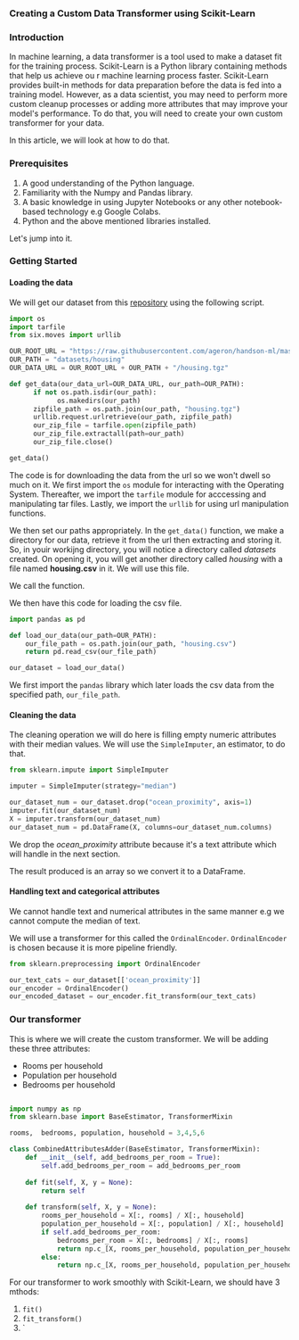 ### Creating a Custom Data Transformer using Scikit-Learn

### Introduction

In machine learning, a data transformer is a tool used to make a dataset fit for the training process. Scikit-Learn is a Python library containing methods that help us achieve ou r machine learning process faster. Scikit-Learn provides built-in methods for data preparation before the data is fed into a training model. However, as a data scientist, you may need to perform more custom cleanup processes or adding more attributes that may improve your model's performance. To do that, you will need to create your own custom transformer for your data.

In this article, we will look at how to do that.

### Prerequisites

1. A good understanding of the Python language.
2. Familiarity with the Numpy and Pandas library.
3. A basic knowledge in using Jupyter Notebooks or any other notebook-based technology e.g Google Colabs.
4. Python and the above mentioned libraries installed.

Let's jump into it.

### Getting Started

#### Loading the data

 We will get our dataset from this [repository](https://raw.githubusercontent.com/ageron/handson-ml/master/) using the following script.

```python
import os
import tarfile
from six.moves import urllib

OUR_ROOT_URL = "https://raw.githubusercontent.com/ageron/handson-ml/master/"
OUR_PATH = "datasets/housing"
OUR_DATA_URL = OUR_ROOT_URL + OUR_PATH + "/housing.tgz"

def get_data(our_data_url=OUR_DATA_URL, our_path=OUR_PATH):
      if not os.path.isdir(our_path):
            os.makedirs(our_path)
      zipfile_path = os.path.join(our_path, "housing.tgz")
      urllib.request.urlretrieve(our_path, zipfile_path)
      our_zip_file = tarfile.open(zipfile_path)
      our_zip_file.extractall(path=our_path)
      our_zip_file.close()

get_data()
```

The code is for downloading the data from the url so we won't dwell so much on it.
We first import the `os` module for interacting with the Operating System. Thereafter, we import the `tarfile` module for acccessing and manipulating tar files. Lastly, we import the `urllib` for using url manipulation functions.
 
We then set our paths appropriately. In the `get_data()` function, we make a directory for our data, retrieve it from the url then extracting and storing it. So, in youir workijng directory, you will notice a directory called *datasets* created. On opening it, you will get another directory called *housing* with a file named **housing.csv** in it. We will use this file.

We call the function.

We then have this code for loading the csv file.

```python
import pandas as pd

def load_our_data(our_path=OUR_PATH):
    our_file_path = os.path.join(our_path, "housing.csv")
    return pd.read_csv(our_file_path)

our_dataset = load_our_data()

```
We first import the `pandas` library  which later loads the csv data from the specified path, `our_file_path`.

#### Cleaning the data

The cleaning operation we will do here is filling empty numeric attributes with their median values. We will use the `SimpleImputer`, an estimator, to do that.

```python 
from sklearn.impute import SimpleImputer

imputer = SimpleImputer(strategy="median")

our_dataset_num = our_dataset.drop("ocean_proximity", axis=1)
imputer.fit(our_dataset_num)
X = imputer.transform(our_dataset_num)
our_dataset_num = pd.DataFrame(X, columns=our_dataset_num.columns)

```

We drop the *ocean_proximity* attribute because it's a text attribute which will handle in the next section.

The result produced is an array so we convert it to a DataFrame.

#### Handling text and categorical attributes

We cannot handle text and numerical attributes in the same manner e.g we cannot compute the median of text.

We will use a transformer for this called the `OrdinalEncoder`. `OrdinalEncoder` is chosen because it is more pipeline friendly.

```python
from sklearn.preprocessing import OrdinalEncoder

our_text_cats = our_dataset[['ocean_proximity']]
our_encoder = OrdinalEncoder()
our_encoded_dataset = our_encoder.fit_transform(our_text_cats)

```

### Our transformer

This is where we will create the custom transformer. We will be adding these three attributes:
- Rooms per household
- Population per household
- Bedrooms per household

```python

import numpy as np
from sklearn.base import BaseEstimator, TransformerMixin

rooms,  bedrooms, population, household = 3,4,5,6

class CombinedAttributesAdder(BaseEstimator, TransformerMixin):
    def __init__(self, add_bedrooms_per_room = True):
        self.add_bedrooms_per_room = add_bedrooms_per_room
        
    def fit(self, X, y = None):
        return self
    
    def transform(self, X, y = None):
        rooms_per_household = X[:, rooms] / X[:, household]
        population_per_household = X[:, population] / X[:, household]
        if self.add_bedrooms_per_room:
            bedrooms_per_room = X[:, bedrooms] / X[:, rooms]
            return np.c_[X, rooms_per_household, population_per_household, bedrooms_per_room]
        else:
            return np.c_[X, rooms_per_household, population_per_household]

```

For our transformer to work smoothly with Scikit-Learn, we should have 3 mthods:

1. `fit()`
2. `fit_transform()`
3. `